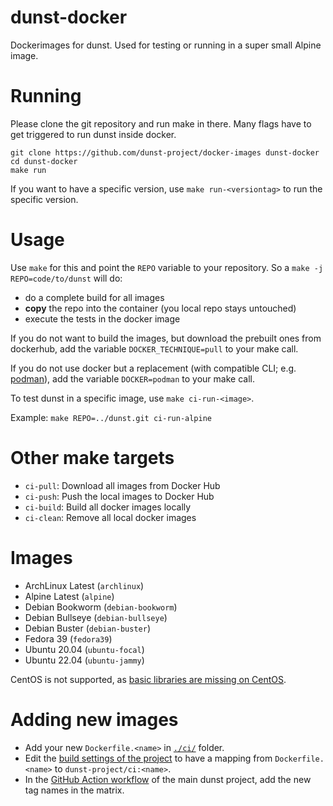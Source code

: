 # dunst-docker

Dockerimages for dunst. Used for testing or running in a super small Alpine image.

# Running

Please clone the git repository and run make in there. Many flags have to get triggered to run dunst inside docker.

```
git clone https://github.com/dunst-project/docker-images dunst-docker
cd dunst-docker
make run
```

If you want to have a specific version, use `make run-<versiontag>` to run the specific version.

# Usage

Use `make` for this and point the `REPO` variable to your repository. So a `make -j REPO=code/to/dunst` will do:

- do a complete build for all images
- **copy** the repo into the container (you local repo stays untouched)
- execute the tests in the docker image

If you do not want to build the images, but download the prebuilt ones from dockerhub, add the variable `DOCKER_TECHNIQUE=pull` to your make call.

If you do not use docker but a replacement (with compatible CLI; e.g. [podman](https://github.com/containers/podman)), add the variable `DOCKER=podman` to your make call.

To test dunst in a specific image, use `make ci-run-<image>`.

Example: `make REPO=../dunst.git ci-run-alpine`

# Other make targets

- `ci-pull`: Download all images from Docker Hub
- `ci-push`: Push the local images to Docker Hub
- `ci-build`: Build all docker images locally
- `ci-clean`: Remove all local docker images

# Images

- ArchLinux Latest (`archlinux`)
- Alpine Latest (`alpine`)
- Debian Bookworm (`debian-bookworm`)
- Debian Bullseye (`debian-bullseye`)
- Debian Buster (`debian-buster`)
- Fedora 39 (`fedora39`)
- Ubuntu 20.04 (`ubuntu-focal`)
- Ubuntu 22.04 (`ubuntu-jammy`)

CentOS is not supported, as [basic libraries are missing on CentOS](https://unix.stackexchange.com/questions/115304/dunst-notifier-on-centos).

# Adding new images

- Add your new `Dockerfile.<name>` in [`./ci/`](./ci) folder.
- Edit the [build settings of the project](https://hub.docker.com/repository/docker/dunst/ci/builds/edit) to have a mapping from `Dockerfile.<name>` to `dunst-project/ci:<name>`.
- In the [GitHub Action workflow](https://github.com/dunst-project/dunst/blob/master/.github/workflows/main.yml) of the main dunst project, add the new tag names in the matrix.
